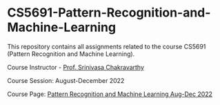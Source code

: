 # CS5691-Pattern-Recognition-and-Machine-Learning
This repository contains all assignments related to the course CS5691 (Pattern Recognition and Machine Learning).

Course Instructor - [Prof. Srinivasa Chakravarthy](https://sites.google.com/site/harishguruprasad/)

Course Session: August-December 2022

Course Page: [Pattern Recognition and Machine Learning Aug-Dec 2022](https://sites.google.com/site/harishguruprasad/teaching/prml-aug-2022?authuser=0)

